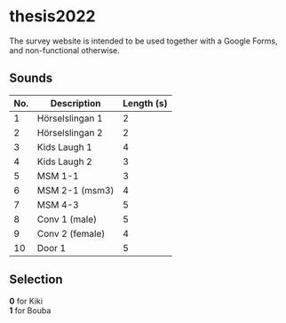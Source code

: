 # thesis2022

The survey website is intended to be used together with a Google Forms, and non-functional otherwise.

## Sounds
| **No.** | **Description** | **Length (s)** |
|---------|-----------------|----------------|
| 1       | Hörselslingan 1 | 2              |
| 2       | Hörselslingan 2 | 2              |
| 3       | Kids Laugh 1    | 4              |
| 4       | Kids Laugh 2    | 3              |
| 5       | MSM 1-1         | 3              |
| 6       | MSM 2-1 (msm3)  | 4              |
| 7       | MSM 4-3         | 5              |
| 8       | Conv 1 (male)   | 5              |
| 9       | Conv 2 (female) | 4              |
| 10      | Door 1          | 5              |

## Selection
**0** for Kiki  
**1** for Bouba
